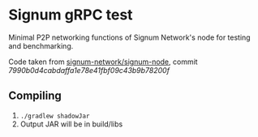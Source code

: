 # Signum gRPC test

Minimal P2P networking functions of Signum Network's node for testing and benchmarking.

Code taken from [signum-network/signum-node](https://github.com/signum-network/signum-node), commit *7990b0d4cabdaffa1e78e41fbf09c43b9b78200f*

## Compiling

1. `./gradlew shadowJar`
2. Output JAR will be in build/libs